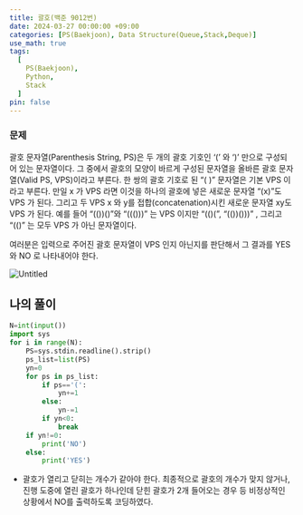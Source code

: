 ```yaml
---
title: 괄호(백준 9012번)
date: 2024-03-27 00:00:00 +09:00
categories: [PS(Baekjoon), Data Structure(Queue,Stack,Deque)]
use_math: true
tags:
  [
    PS(Baekjoon),
    Python,
    Stack
  ]
pin: false
---
```


### 문제

괄호 문자열(Parenthesis String, PS)은 두 개의 괄호 기호인 ‘(’ 와 ‘)’ 만으로 구성되어 있는 문자열이다. 그 중에서 괄호의 모양이 바르게 구성된 문자열을 올바른 괄호 문자열(Valid PS, VPS)이라고 부른다. 한 쌍의 괄호 기호로 된 “( )” 문자열은 기본 VPS 이라고 부른다. 만일 x 가 VPS 라면 이것을 하나의 괄호에 넣은 새로운 문자열 “(x)”도 VPS 가 된다. 그리고 두 VPS x 와 y를 접합(concatenation)시킨 새로운 문자열 xy도 VPS 가 된다. 예를 들어 “(())()”와 “((()))” 는 VPS 이지만 “(()(”, “(())()))” , 그리고 “(()” 는 모두 VPS 가 아닌 문자열이다.

여러분은 입력으로 주어진 괄호 문자열이 VPS 인지 아닌지를 판단해서 그 결과를 YES 와 NO 로 나타내어야 한다.

![Untitled](https://github.com/gihuni99/gihuni99.github.io/assets/90080065/e2904f9e-9a05-4dcd-933c-f4f34e7767e5)

## 나의 풀이

```python
N=int(input())
import sys
for i in range(N):
    PS=sys.stdin.readline().strip()
    ps_list=list(PS)
    yn=0
    for ps in ps_list:
        if ps=='(':
            yn+=1
        else:
            yn-=1
        if yn<0:
            break
    if yn!=0:
        print('NO')
    else:
        print('YES')
```

- 괄호가 열리고 닫히는 개수가 같아야 한다. 최종적으로 괄호의 개수가 맞지 않거나, 진행 도중에 열린 괄호가 하나인데 닫힌 괄호가 2개 들어오는 경우 등 비정상적인 상황에서 NO를 출력하도록 코딩하였다.